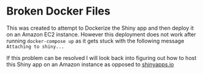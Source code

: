 # Broken Docker Files

This was created to attempt to Dockerize the Shiny app and then deploy it on an Amazon EC2 instance. However this deployment does not work after running `docker-compose up` as it gets stuck with the following message `Attaching to shiny...`

If this problem can be resolved I will look back into figuring out how to host this Shiny app on an Amazon instance as opposed to [shinyapps.io](https://www.shinyapps.io/)